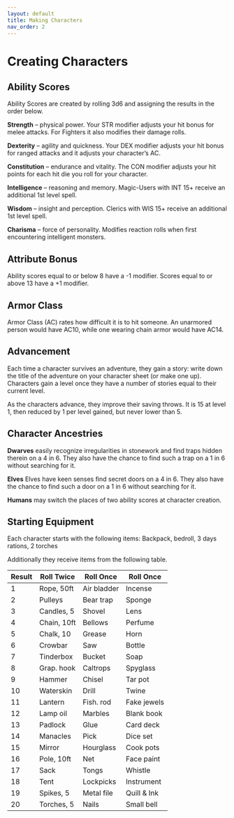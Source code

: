 ```yaml
---
layout: default
title: Making Characters
nav_order: 2
---
```

# Creating Characters
## Ability Scores
Ability Scores are created by rolling 3d6 and assigning the results in the order below. 

__Strength__ – physical power. Your STR modifier adjusts your hit bonus for melee attacks. For Fighters it also modifies their damage rolls.

__Dexterity__ – agility and quickness. Your DEX modifier adjusts your hit bonus for ranged attacks and it adjusts your character’s AC.

__Constitution__ – endurance and vitality. The CON modifier adjusts your hit points for each hit die you roll for your character.

__Intelligence__ – reasoning and memory. Magic-Users with INT 15+ receive an additional 1st level spell.

__Wisdom__ – insight and perception. Clerics with WIS 15+ receive an additional 1st level spell.

__Charisma__ – force of personality. Modifies reaction rolls when first encountering intelligent monsters. 

## Attribute Bonus
Ability scores equal to or below 8 have a -1 modifier. Scores equal to or above 13 have a +1 modifier.

## Armor Class
Armor Class (AC) rates how difficult it is to hit someone. An unarmored person would have AC10, while one wearing chain armor would have AC14.
## Advancement
Each time a character survives an adventure, they gain a story: write down the title of the adventure on your character sheet (or make one up). Characters gain a level once they have a number of stories equal to their current level.

As the characters advance, they improve their saving throws. It is 15 at level 1, then reduced by 1 per level gained, but never lower than 5.
## Character Ancestries
__Dwarves__ easily recognize irregularities in stonework and find traps hidden therein on a 4 in 6. They also have the chance to find such a trap on a 1 in 6 without searching for it.

__Elves__ Elves have keen senses find secret doors on a 4 in 6. They also have the chance to find such a door on a 1 in 6 without searching for it.

__Humans__ may switch the places of two ability scores at character creation.
## Starting Equipment
Each character starts with the following items: Backpack, bedroll, 3 days rations, 2 torches

Additionally they receive items from the following table.

|**Result**|**Roll Twice**|**Roll Once**|**Roll Once**|
|---|---|---|---|
|1|Rope, 50ft|Air bladder|Incense|
|2|Pulleys|Bear trap|Sponge|
|3|Candles, 5|Shovel|Lens|
|4|Chain, 10ft|Bellows|Perfume|
|5|Chalk, 10|Grease|Horn|
|6|Crowbar|Saw|Bottle|
|7|Tinderbox|Bucket|Soap|
|8|Grap. hook|Caltrops|Spyglass|
|9|Hammer|Chisel|Tar pot|
|10|Waterskin|Drill|Twine|
|11|Lantern|Fish. rod|Fake jewels|
|12|Lamp oil|Marbles|Blank book|
|13|Padlock|Glue|Card deck|
|14|Manacles|Pick|Dice set|
|15|Mirror|Hourglass|Cook pots|
|16|Pole, 10ft|Net|Face paint|
|17|Sack|Tongs|Whistle|
|18|Tent|Lockpicks|Instrument|
|19|Spikes, 5|Metal file|Quill & Ink|
|20|Torches, 5|Nails|Small bell|
